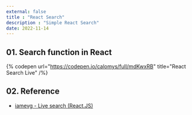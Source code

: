 ```yaml
---
external: false
title : "React Search"
description : "Simple React Search"
date: 2022-11-14
---
```


## 01. Search function in React

{% codepen url="https://codepen.io/calomys/full/mdKwxRB" title="React Search Live" /%}

## 02. Reference

- [iamevg - Live search (React.JS)](https://codepen.io/iamevg/pen/LRLVdY)
